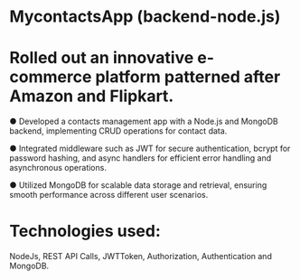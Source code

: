 # MycontactsApp (backend-node.js) 

# Rolled out an innovative e-commerce platform patterned after Amazon and Flipkart. 

● Developed a contacts management app with a Node.js and MongoDB backend, implementing CRUD 
operations for contact data. 

● Integrated middleware such as JWT for secure authentication, bcrypt for password hashing, and async 
handlers for efficient error handling and asynchronous operations.

● Utilized MongoDB for scalable data storage and retrieval, ensuring smooth performance across different 
user scenarios. 

# Technologies used: 
NodeJs,  REST API Calls, JWTToken, Authorization, Authentication and MongoDB.
